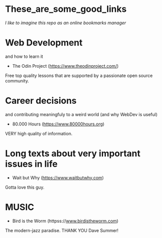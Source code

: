# These_are_some_good_links

_I like to imagine this repo as an online bookmarks manager_

# Web Development
and how to learn it 

* The Odin Project (https://www.theodinproject.com/)

Free top quality lessons that are supported by a passionate open source community.

# Career decisions 
and contributing meaningfuly to a weird world (and why WebDev is useful)

* 80.000 Hours (https://www.80000hours.org)

VERY high quality of information.

# Long texts about very important issues in life

* Wait but Why (https://www.waitbutwhy.com)

Gotta love this guy.

# MUSIC

* Bird is the Worm (httpss://www.birdistheworm.com)
 
 The modern-jazz paradise. THANK YOU Dave Summer!